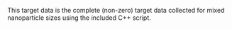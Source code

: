 This target data is the complete (non-zero) target data collected for mixed nanoparticle sizes using the included C++ script.
